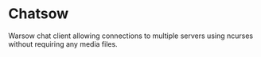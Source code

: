 # Chatsow

Warsow chat client allowing connections to multiple servers using ncurses
without requiring any media files.
